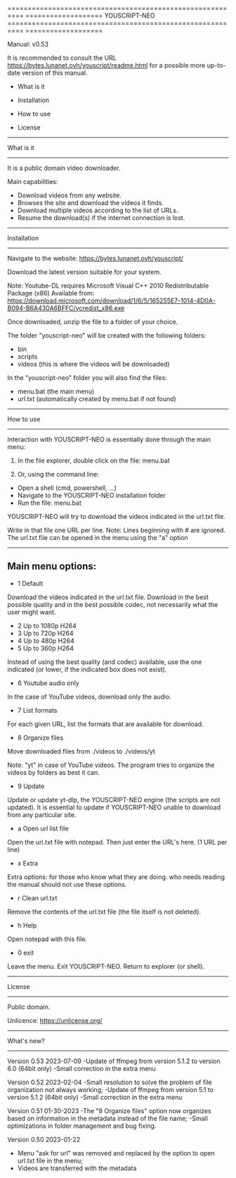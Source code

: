 ========================================================== ===================
YOUSCRIPT-NEO
========================================================== ===================

Manual: v0.53

It is recommended to consult the URL https://bytes.lunanet.ovh/youscript/readme.html
for a possible more up-to-date version of this manual.


- What is it

- Installation

- How to use

- License


-------------------------------------------------- -------------------
What is it
-------------------------------------------------- -------------------

It is a public domain video downloader.

Main capabilities:

- Download videos from any website.
- Browses the site and download the videos it finds.
- Download multiple videos according to the list of URLs.
- Resume the download(s) if the internet connection is lost.


-------------------------------------------------- -------------------
Installation
-------------------------------------------------- -------------------

Navigate to the website: https://bytes.lunanet.ovh/youscript/

Download the latest version suitable for your system.

Note: Youtube-DL requires Microsoft Visual C++ 2010 Redistributable Package (x86)
Available from: https://download.microsoft.com/download/1/6/5/165255E7-1014-4D0A-B094-B6A430A6BFFC/vcredist_x86.exe

Once downloaded, unzip the file to a folder of your choice.

The folder "youscript-neo" will be created with the following folders:

- bin
- scripts
- videos (this is where the videos will be downloaded)

In the "youscript-neo" folder you will also find the files:

- menu.bat (the main menu)
- url.txt (automatically created by menu.bat if not found)


-------------------------------------------------- -------------------
How to use
-------------------------------------------------- -------------------

Interaction with YOUSCRIPT-NEO is essentially done through the
main menu:

1) In the file explorer, double click on the file: menu.bat

2) Or, using the command line:

- Open a shell (cmd, powershell, ...)
- Navigate to the YOUSCRIPT-NEO installation folder
- Run the file: menu.bat


YOUSCRIPT-NEO will try to download the videos indicated in the url.txt file.

Write in that file one URL per line.
Note: Lines beginning with # are ignored.
The url.txt file can be opened in the menu using the "a" option

----------------------------
Main menu options:
----------------------------


- 1 Default

Download the videos indicated in the url.txt file.
Download in the best possible quality and in the best possible codec,
not necessarily what the user might want.

- 2 Up to 1080p H264
- 3 Up to 720p H264
- 4 Up to 480p H264
- 5 Up to 360p H264

Instead of using the best quality (and codec) available, use the one indicated
(or lower, if the indicated box does not exist).

- 6 Youtube audio only

In the case of YouTube videos, download only the audio.

- 7 List formats

For each given URL, list the formats that are available
for download.

- 8 Organize files

Move downloaded files from ./videos to ./videos/yt

Note: "yt" in case of YouTube videos.
The program tries to organize the videos by folders as best it can.

- 9 Update

Update or update yt-dlp, the YOUSCRIPT-NEO engine (the scripts
are not updated). It is essential to update if YOUSCRIPT-NEO
unable to download from any particular site.

- a Open url list file

Open the url.txt file with notepad.
Then just enter the URL's here. (1 URL per line)


- x Extra

Extra options: for those who know what they are doing. who needs
reading the manual should not use these options.

- r Clean url.txt

Remove the contents of the url.txt file (the file itself is not deleted).

- h Help

Open notepad with this file.

- 0 exit

Leave the menu. Exit YOUSCRIPT-NEO. Return to explorer (or shell).


-------------------------------------------------- -------------------
License
-------------------------------------------------- -------------------

Public domain.

Unlicence: https://unlicense.org/




-------------------------------------------------- -------------------
What's new?
-------------------------------------------------- -------------------
Version 0.53 2023-07-09
-Update of ffmpeg from version 5.1.2 to version 6.0 (64bit only)
-Small correction in the extra menu


Version 0.52 2023-02-04
-Small resolution to solve the problem of file organization not always working;
-Update of ffmpeg from version 5.1 to version 5.1.2 (64bit only)
-Small correction in the extra menu


Version 0.51 01-30-2023
-The "8 Organize files" option now organizes based on information in the metadata instead of the file name;
-Small optimizations in folder management and bug fixing.



Version 0.50 2023-01-22
- Menu "ask for url" was removed and replaced by the option to open url.txt file in the menu;
- Videos are transferred with the metadata
